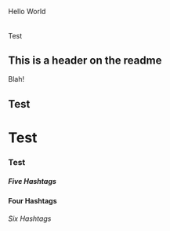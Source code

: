 Hello World 
######

Test

## This is a header on the readme
Blah!

## Test

# Test

### Test

##### Five Hashtags

#### Four Hashtags

###### Six Hashtags
